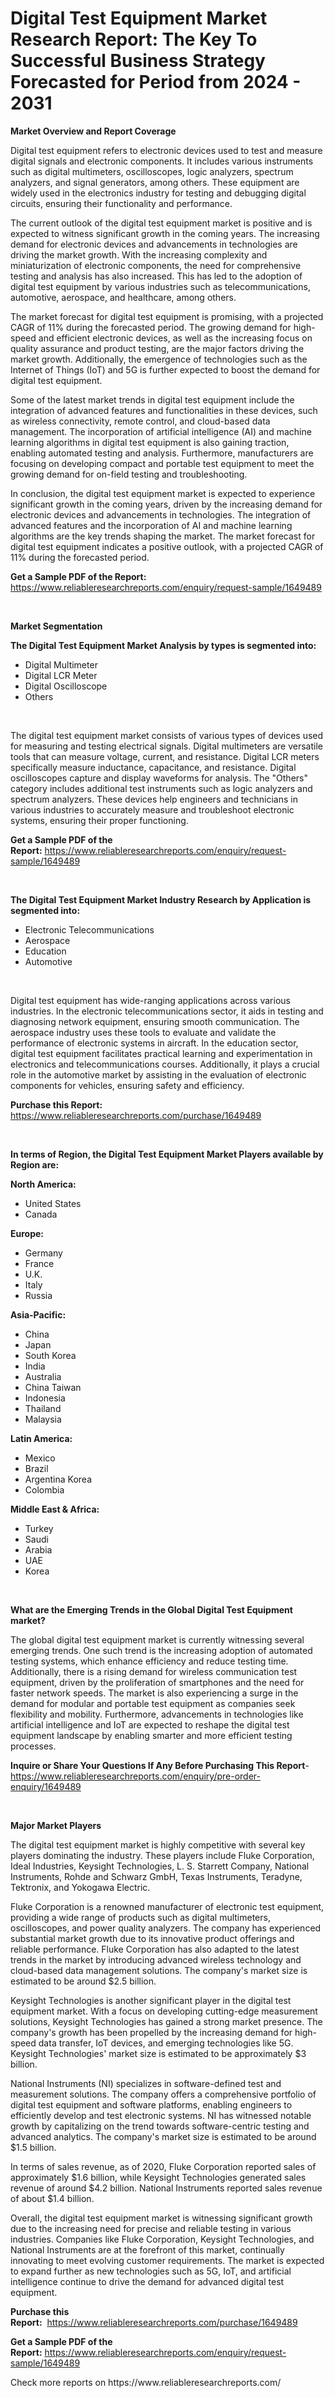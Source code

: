 <p><h1>Digital Test Equipment Market Research Report: The Key To Successful Business Strategy Forecasted for Period from 2024 - 2031</h1></p><p><strong>Market Overview and Report Coverage</strong></p>
<p><p>Digital test equipment refers to electronic devices used to test and measure digital signals and electronic components. It includes various instruments such as digital multimeters, oscilloscopes, logic analyzers, spectrum analyzers, and signal generators, among others. These equipment are widely used in the electronics industry for testing and debugging digital circuits, ensuring their functionality and performance.</p><p>The current outlook of the digital test equipment market is positive and is expected to witness significant growth in the coming years. The increasing demand for electronic devices and advancements in technologies are driving the market growth. With the increasing complexity and miniaturization of electronic components, the need for comprehensive testing and analysis has also increased. This has led to the adoption of digital test equipment by various industries such as telecommunications, automotive, aerospace, and healthcare, among others.</p><p>The market forecast for digital test equipment is promising, with a projected CAGR of 11% during the forecasted period. The growing demand for high-speed and efficient electronic devices, as well as the increasing focus on quality assurance and product testing, are the major factors driving the market growth. Additionally, the emergence of technologies such as the Internet of Things (IoT) and 5G is further expected to boost the demand for digital test equipment.</p><p>Some of the latest market trends in digital test equipment include the integration of advanced features and functionalities in these devices, such as wireless connectivity, remote control, and cloud-based data management. The incorporation of artificial intelligence (AI) and machine learning algorithms in digital test equipment is also gaining traction, enabling automated testing and analysis. Furthermore, manufacturers are focusing on developing compact and portable test equipment to meet the growing demand for on-field testing and troubleshooting.</p><p>In conclusion, the digital test equipment market is expected to experience significant growth in the coming years, driven by the increasing demand for electronic devices and advancements in technologies. The integration of advanced features and the incorporation of AI and machine learning algorithms are the key trends shaping the market. The market forecast for digital test equipment indicates a positive outlook, with a projected CAGR of 11% during the forecasted period.</p></p>
<p><strong>Get a Sample PDF of the Report:</strong> <a href="https://www.reliableresearchreports.com/enquiry/request-sample/1649489">https://www.reliableresearchreports.com/enquiry/request-sample/1649489</a></p>
<p>&nbsp;</p>
<p><strong>Market Segmentation</strong></p>
<p><strong>The Digital Test Equipment Market Analysis by types is segmented into:</strong></p>
<p><ul><li>Digital Multimeter</li><li>Digital LCR Meter</li><li>Digital Oscilloscope</li><li>Others</li></ul></p>
<p>&nbsp;</p>
<p><p>The digital test equipment market consists of various types of devices used for measuring and testing electrical signals. Digital multimeters are versatile tools that can measure voltage, current, and resistance. Digital LCR meters specifically measure inductance, capacitance, and resistance. Digital oscilloscopes capture and display waveforms for analysis. The "Others" category includes additional test instruments such as logic analyzers and spectrum analyzers. These devices help engineers and technicians in various industries to accurately measure and troubleshoot electronic systems, ensuring their proper functioning.</p></p>
<p><strong>Get a Sample PDF of the Report:</strong>&nbsp;<a href="https://www.reliableresearchreports.com/enquiry/request-sample/1649489">https://www.reliableresearchreports.com/enquiry/request-sample/1649489</a></p>
<p>&nbsp;</p>
<p><strong>The Digital Test Equipment Market Industry Research by Application is segmented into:</strong></p>
<p><ul><li>Electronic Telecommunications</li><li>Aerospace</li><li>Education</li><li>Automotive</li></ul></p>
<p>&nbsp;</p>
<p><p>Digital test equipment has wide-ranging applications across various industries. In the electronic telecommunications sector, it aids in testing and diagnosing network equipment, ensuring smooth communication. The aerospace industry uses these tools to evaluate and validate the performance of electronic systems in aircraft. In the education sector, digital test equipment facilitates practical learning and experimentation in electronics and telecommunications courses. Additionally, it plays a crucial role in the automotive market by assisting in the evaluation of electronic components for vehicles, ensuring safety and efficiency.</p></p>
<p><strong>Purchase this Report:</strong>&nbsp; <a href="https://www.reliableresearchreports.com/purchase/1649489">https://www.reliableresearchreports.com/purchase/1649489</a></p>
<p>&nbsp;</p>
<p><strong>In terms of Region, the Digital Test Equipment Market Players available by Region are:</strong></p>
<p>
    <p> <strong> North America: </strong>
        <ul>
            <li>United States</li>
            <li>Canada</li>
        </ul>
        </p> 
    <p> <strong> Europe: </strong>
        <ul>
            <li>Germany</li>
            <li>France</li>
            <li>U.K.</li>
            <li>Italy</li>
            <li>Russia</li>
        </ul>
        </p> 
    <p> <strong> Asia-Pacific: </strong>
        <ul>
            <li>China</li>
            <li>Japan</li>
            <li>South Korea</li>
            <li>India</li>
            <li>Australia</li>
            <li>China Taiwan</li>
            <li>Indonesia</li>
            <li>Thailand</li>
            <li>Malaysia</li>
        </ul>
        </p> 
    <p> <strong> Latin America: </strong>
        <ul>
            <li>Mexico</li>
            <li>Brazil</li>
            <li>Argentina Korea</li>
            <li>Colombia</li>
        </ul>
        </p> 
    <p> <strong> Middle East & Africa: </strong>
        <ul>
            <li>Turkey</li>
            <li>Saudi</li>
            <li>Arabia</li>
            <li>UAE</li>
            <li>Korea</li>
        </ul>
    </p>
    </p>
<p>&nbsp;</p>
<p><strong>What are the Emerging Trends in the Global Digital Test Equipment market?</strong></p>
<p><p>The global digital test equipment market is currently witnessing several emerging trends. One such trend is the increasing adoption of automated testing systems, which enhance efficiency and reduce testing time. Additionally, there is a rising demand for wireless communication test equipment, driven by the proliferation of smartphones and the need for faster network speeds. The market is also experiencing a surge in the demand for modular and portable test equipment as companies seek flexibility and mobility. Furthermore, advancements in technologies like artificial intelligence and IoT are expected to reshape the digital test equipment landscape by enabling smarter and more efficient testing processes.</p></p>
<p><strong>Inquire or Share Your Questions If Any Before Purchasing This Report</strong>- <a href="https://www.reliableresearchreports.com/enquiry/pre-order-enquiry/1649489">https://www.reliableresearchreports.com/enquiry/pre-order-enquiry/1649489</a></p>
<p>&nbsp;</p>
<p><strong>Major Market Players</strong></p>
<p><p>The digital test equipment market is highly competitive with several key players dominating the industry. These players include Fluke Corporation, Ideal Industries, Keysight Technologies, L. S. Starrett Company, National Instruments, Rohde and Schwarz GmbH, Texas Instruments, Teradyne, Tektronix, and Yokogawa Electric. </p><p>Fluke Corporation is a renowned manufacturer of electronic test equipment, providing a wide range of products such as digital multimeters, oscilloscopes, and power quality analyzers. The company has experienced substantial market growth due to its innovative product offerings and reliable performance. Fluke Corporation has also adapted to the latest trends in the market by introducing advanced wireless technology and cloud-based data management solutions. The company's market size is estimated to be around $2.5 billion.</p><p>Keysight Technologies is another significant player in the digital test equipment market. With a focus on developing cutting-edge measurement solutions, Keysight Technologies has gained a strong market presence. The company's growth has been propelled by the increasing demand for high-speed data transfer, IoT devices, and emerging technologies like 5G. Keysight Technologies' market size is estimated to be approximately $3 billion.</p><p>National Instruments (NI) specializes in software-defined test and measurement solutions. The company offers a comprehensive portfolio of digital test equipment and software platforms, enabling engineers to efficiently develop and test electronic systems. NI has witnessed notable growth by capitalizing on the trend towards software-centric testing and advanced analytics. The company's market size is estimated to be around $1.5 billion.</p><p>In terms of sales revenue, as of 2020, Fluke Corporation reported sales of approximately $1.6 billion, while Keysight Technologies generated sales revenue of around $4.2 billion. National Instruments reported sales revenue of about $1.4 billion.</p><p>Overall, the digital test equipment market is witnessing significant growth due to the increasing need for precise and reliable testing in various industries. Companies like Fluke Corporation, Keysight Technologies, and National Instruments are at the forefront of this market, continually innovating to meet evolving customer requirements. The market is expected to expand further as new technologies such as 5G, IoT, and artificial intelligence continue to drive the demand for advanced digital test equipment.</p></p>
<p><strong>Purchase this Report:</strong>&nbsp;&nbsp;<a href="https://www.reliableresearchreports.com/purchase/1649489">https://www.reliableresearchreports.com/purchase/1649489</a></p>
<p></p>
<p><strong>Get a Sample PDF of the Report:</strong>&nbsp;<a href="https://www.reliableresearchreports.com/enquiry/request-sample/1649489">https://www.reliableresearchreports.com/enquiry/request-sample/1649489</a></p>
<p>Check more reports on https://www.reliableresearchreports.com/</p>